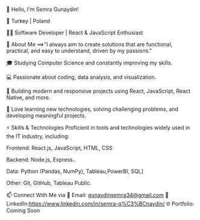 👋 Hello, I'm Semra Gunaydin!

📍 Turkey | Poland

🧑‍💻 Software Developer | React & JavaScript Enthusiast

🚀 About Me ==>"I always aim to create solutions that are functional, practical, and easy to understand, driven by my passions."


🎓 Studying Computer Science and constantly improving my skills.

💻 Passionate about coding, data analysis, and visualization.

🔨 Building modern and responsive projects using React, JavaScript, React Native, and more.

🧩 Love learning new technologies, solving challenging problems, and developing meaningful projects.

⚡ Skills & Technologies
Proficient in tools and technologies widely used in the IT industry, including:

Frontend: React.js, JavaScript, HTML, CSS

Backend: Node.js, Express..

Data:  Python (Pandas, NumPy), Tableau,PowerBI, SQL]

Other: Git, GitHub, Tableau Public.

📫 Connect With Me via
💌 Email: gunaydinsemra34@gmail.com
💼 LinkedIn:https://www.linkedin.com/in/semra-g%C3%BCnaydin/
🌐 Portfolio: Coming Soon
